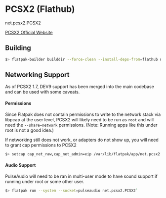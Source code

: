 # PCSX2 (Flathub)
net.pcsx2.PCSX2

[PCSX2 Official Website](https://pcsx2.org)

## Building
```bash
$> flatpak-builder builddir --force-clean --install-deps-from=flathub net.pcsx2.PCSX2.json
```

## Networking Support
As of PCSX2 1.7, DEV9 support has been merged into the main codebase and can be used with some caveats.

#### Permissions
Since Flatpak does not contain permissions to write to the network stack via libpcap at the user level, PCSX2 will likely need to be run as `root`
and will need the `--share=network` permissions. (Note: Running apps like this under root is not a good idea.)

If networking still does not work, or adapters do not show up, you will need to grant cap permissions to PCSX2
```bash
$> setcap cap_net_raw,cap_net_admin=eip /var/lib/flatpak/app/net.pcsx2.PCSX2/current/active/files/bin/PCSX2
```

#### Audio Support
PulseAudio will need to be ran in multi-user mode to have sound support if running under root or some other user.
```bash
$> flatpak run --system --socket=pulseaudio net.pcsx2.PCSX2`
```
